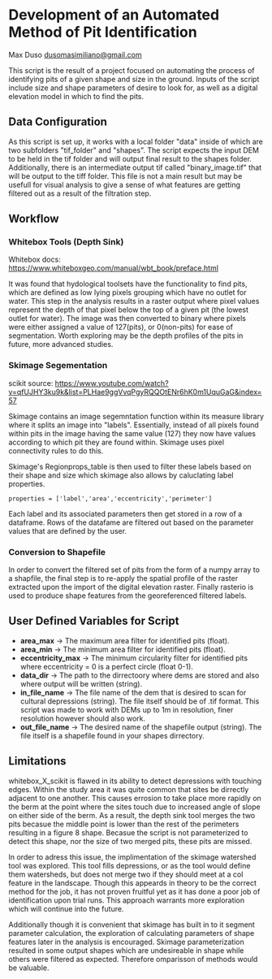 # Development of an Automated Method of Pit Identification
Max Duso
dusomasimiliano@gmail.com

This script is the result of a project focused on automating the process of identifying pits of a given shape and size in the ground. Inputs of the script include size and shape parameters of desire to look for, as well as a digital elevation model in which to find the pits.

## Data Configuration
As this script is set up, it works with a local folder "data" inside of which are two subfolders "tif_folder" and "shapes". The script expects the input DEM to be held in the tif folder and will output final result to the shapes folder. Additionally, there is an intermediate output tif called "binary_image.tif" that will be output to the tiff folder. This file is not a main result but may be usefull for visual analysis to give a sense of what features are getting filtered out as a result of the filtration step.

## Workflow
### Whitebox Tools (Depth Sink)
Whitebox docs: https://www.whiteboxgeo.com/manual/wbt_book/preface.html

It was found that hydological toolsets have the functionality to find pits, which are defined as low lying pixels grouping which have no outlet for water. This step in the analysis results in a raster output where pixel values represent the depth of that pixel below the top of a given pit (the lowest outlet for water). The image was then converted to binary where pixels were either assigned a value of 127(pits), or 0(non-pits) for ease of segmentation. Worth exploring may be the depth profiles of the pits in future, more advanced studies.

### Skimage Segementation
scikit source: https://www.youtube.com/watch?v=qfUJHY3ku9k&list=PLHae9ggVvqPgyRQQOtENr6hK0m1UquGaG&index=57

Skimage contains an image segemntation function within its measure library where it splits an image into "labels". Essentially, instead of all pixels found within pits in the image having the same value (127) they now have values according to which pit they are found within. Skimage uses pixel connectivity rules to do this.

Skimage's Regionprops_table is then used to filter these labels based on their shape and size which skimage also allows by caluclating label properties. 

`properties = ['label','area','eccentricity','perimeter']`

Each label and its associated parameters then get stored in a row of a dataframe. Rows of the datafame are filtered out based on the parameter values that are defined by the user.

### Conversion to Shapefile
In order to convert the filtered set of pits from the form of a numpy array to a shapfile, the final step is to re-apply the spatial profile of the raster extracted upon the import of the digital elevation raster. Finally rasterio is used to produce shape features from the georeferenced filtered labels. 

## User Defined Variables for Script

- **area_max** -> The maximum area filter for identified pits (float).
- **area_min** -> The minimum area filter for identified pits (float).
- **eccentricity_max** -> The minimum circularity filter for identified pits where eccentricity = 0 is a perfect circle (float 0-1).
- **data_dir** -> The path to the dirrectoory where dems are stored and also where output will be written (string).
- **in_file_name** -> The file name of the dem that is desired to scan for cultural depressions (string). The file itself should be of .tif format. This script was made to work with DEMs up to 1m in resolution, finer resolution however should also work.
- **out_file_name** -> The desired name of the shapefile output (string). The file itself is a shapefile found in your shapes dirrectory.

## Limitations
whitebox_X_scikit is flawed in its ability to detect depressions with touching edges. Within the study area it was quite common that sites be dirrectly adjacent to one another. This causes errosion to take place more  rapidly on the berm at the point where the sites touch due to increased angle of slope on either side of the berm. As a result, the depth sink tool merges the two pits becasue the middle point is lower than the rest of the perimeters resulting in a figure 8 shape. Becasue the script is not parameterized to detect this shape, nor the size of two merged pits, these pits are missed.

In order to adress this issue, the implimentation of the skimage watershed tool was explored. This tool fills depressions, or as the tool would define them watersheds, but does not merge two if they should meet at a col feature in the landscape. Though this appeards in theory to be the correct method for the job, it has not proven fruitful yet as it has done a poor job of identification upon trial runs. This approach warrants more exploration which will continue into the future.

Additionally though it is convenient that skimage has built in to it segment parameter calculation, the exploration of calculating parameters of shape features later in the analysis is encouraged. Skimage parameterization resulted in some output shapes which are undesireable in shape while others were filtered as expected. Therefore omparisson of methods would be valuable.